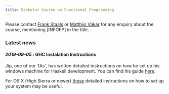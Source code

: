 ```yaml
---
title: Bachelor Course on Functional Programming
---
```


Please contact <a href="mailto:F.Staals@uu.nl">Frank Staals</a> or <a
href="mailto:m.i.l.vakar@uu.nl">Matthijs Vákár</a> for any enquiry
about the course, mentioning [INFOFP] in the title.

### Latest news

#### *2019-09-05* : GHC Instalation Instructions

  Jip, one of our TAs', has written detailed instructions on how he
  set up his windows machine for Haskell development. You can find his
  guide [here](practicals/windows_instructions.pdf).

  For OS X (High Sierra or newer)
  [these](https://medium.com/@dogwith1eye/setting-up-haskell-in-vs-code-on-macos-d2cc1ce9f60a)
  detailed instructions on how to set up your system may be useful.
